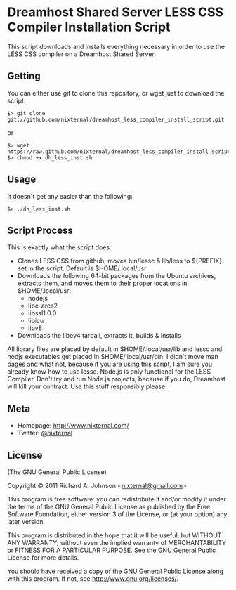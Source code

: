 Dreamhost Shared Server LESS CSS Compiler Installation Script
=============================================================
This script downloads and installs everything necessary in order to use the
LESS CSS compiler on a Dreamhost Shared Server.

Getting
-------
You can either use git to clone this repository, or wget just to download the
script:

    $> git clone git://github.com/nixternal/dreamhost_less_compiler_install_script.git

or

    $> wget https://raw.github.com/nixternal/dreamhost_less_compiler_install_script/master/dh_less_inst.sh
    $> chmod +x dh_less_inst.sh

Usage
-----
It doesn't get any easier than the following:

    $> ./dh_less_inst.sh

Script Process
--------------
This is exactly what the script does:

* Clones LESS CSS from github, moves bin/lessc & lib/less to ${PREFIX} set in
  the script. Default is $HOME/.local/usr
* Downloads the following 64-bit packages from the Ubuntu archives, extracts
  them, and moves them to their proper locations in $HOME/.local/usr:
  * nodejs
  * libc-ares2
  * libssl1.0.0
  * libicu
  * libv8
* Downloads the libev4 tarball, extracts it, builds & installs

All library files are placed by default in $HOME/.local/usr/lib and lessc and
nodjs executables get placed in $HOME/.local/usr/bin. I didn't move man pages
and what not, because if you are using this script, I am sure you already know
how to use lessc. Node.js is only functional for the LESS Compiler. Don't try
and run Node.js projects, because if you do, Dreamhost will kill your contract.
Use this stuff responsibly please.

Meta
----
* Homepage: http://www.nixternal.com/
* Twitter: [@nixternal](http://www.twitter.com/nixternal)

License
-------
(The GNU General Public License)

Copyright &copy; 2011 Richard A. Johnson &lt;nixternal@gmail.com&gt;

This program is free software: you can redistribute it and/or modify
it under the terms of the GNU General Public License as published by
the Free Software Foundation, either version 3 of the License, or
(at your option) any later version.

This program is distributed in the hope that it will be useful,
but WITHOUT ANY WARRANTY; without even the implied warranty of
MERCHANTABILITY or FITNESS FOR A PARTICULAR PURPOSE. See the
GNU General Public License for more details.

You should have received a copy of the GNU General Public License
along with this program.  If not, see <http://www.gnu.org/licenses/>.
